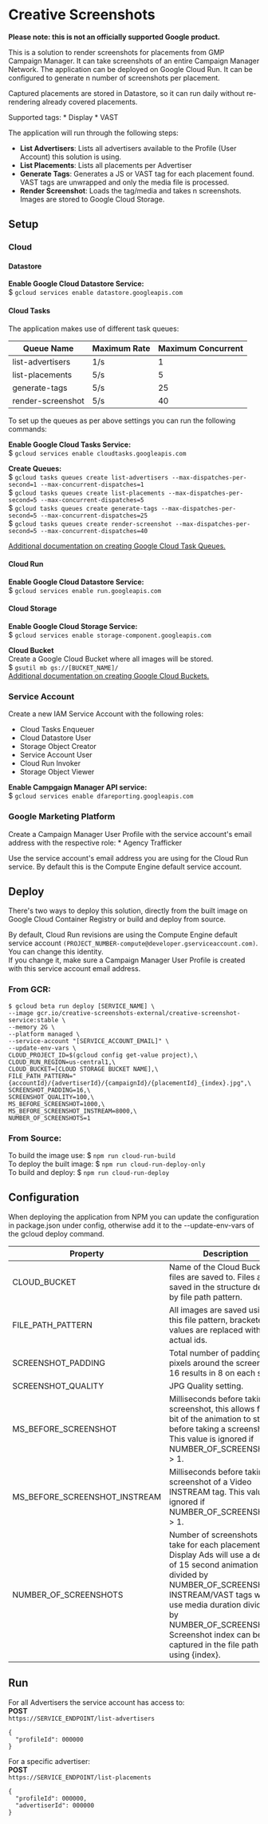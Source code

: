 # Creative Screenshots

**Please note: this is not an officially supported Google product.**

This is a solution to render screenshots for placements from GMP Campaign
Manager. It can take screenshots of an entire Campaign Manager Network. The
application can be deployed on Google Cloud Run. It can be configured to
generate n number of screenshots per placement.

Captured placements are stored in Datastore, so it can run daily without
re-rendering already covered placements.

Supported tags: * Display * VAST

The application will run through the following steps:<br />
* **List Advertisers**: Lists all advertisers available to the Profile
 (User Account) this solution is using.
* **List Placements**: Lists all placements per Advertiser
* **Generate Tags**: Generates a JS or VAST tag for each placement found.
 VAST tags are unwrapped and only the media file is processed.
* **Render Screenshot**: Loads the tag/media and takes n screenshots.
 Images are stored to Google Cloud Storage.

## Setup

### Cloud

#### Datastore

**Enable Google Cloud Datastore Service:** \
$ `gcloud services enable datastore.googleapis.com`

#### Cloud Tasks

The application makes use of different task queues:

Queue Name        | Maximum Rate | Maximum Concurrent
----------------- | ------------ | ------------------
list-advertisers  | 1/s          | 1
list-placements   | 5/s          | 5
generate-tags     | 5/s          | 25
render-screenshot | 5/s          | 40

To set up the queues as per above settings you can run the following commands:

**Enable Google Cloud Tasks Service:**<br />
\$ `gcloud services enable cloudtasks.googleapis.com`

**Create Queues:**<br />
\$ `gcloud tasks queues create list-advertisers --max-dispatches-per-second=1 --max-concurrent-dispatches=1`<br />
\$ `gcloud tasks queues create list-placements --max-dispatches-per-second=5 --max-concurrent-dispatches=5`<br />
\$ `gcloud tasks queues create generate-tags --max-dispatches-per-second=5 --max-concurrent-dispatches=25`<br />
\$ `gcloud tasks queues create render-screenshot --max-dispatches-per-second=5 --max-concurrent-dispatches=40`

[Additional documentation on creating Google Cloud Task Queues.](https://cloud.google.com/tasks/docs/creating-queues)

#### Cloud Run

**Enable Google Cloud Datastore Service:** \
$ `gcloud services enable run.googleapis.com`

#### Cloud Storage

**Enable Google Cloud Storage Service:** \
$ `gcloud services enable storage-component.googleapis.com`

**Cloud Bucket** \
Create a Google Cloud Bucket where all images will be stored. \
$ `gsutil mb gs://[BUCKET_NAME]/` \
[Additional documentation on creating Google Cloud Buckets.](https://cloud.google.com/storage/docs/creating-buckets#storage-create-bucket-gsutil)

### Service Account
Create a new IAM Service Account with the following roles:
* Cloud Tasks Enqueuer
* Cloud Datastore User
* Storage Object Creator
* Service Account User
* Cloud Run Invoker
* Storage Object Viewer

**Enable Campgaign Manager API service:**<br />
\$ `gcloud services enable dfareporting.googleapis.com`


### Google Marketing Platform

Create a Campaign Manager User Profile with the service account's email address
with the respective role: * Agency Trafficker

Use the service account's email address you are using for the Cloud Run service.
By default this is the Compute Engine default service account.

## Deploy

There's two ways to deploy this solution, directly from the built image on
Google Cloud Container Registry or build and deploy from source.

By default, Cloud Run revisions are using the Compute Engine default service
account `(PROJECT_NUMBER-compute@developer.gserviceaccount.com)`. You can change
this identity. \
If you change it, make sure a Campaign Manager User Profile is created with this
service account email address.

### From GCR:
```
$ gcloud beta run deploy [SERVICE_NAME] \
--image gcr.io/creative-screenshots-external/creative-screenshot-service:stable \
--memory 2G \
--platform managed \
--service-account "[SERVICE_ACCOUNT_EMAIL]" \
--update-env-vars \
CLOUD_PROJECT_ID=$(gcloud config get-value project),\
CLOUD_RUN_REGION=us-central1,\
CLOUD_BUCKET=[CLOUD STORAGE BUCKET NAME],\
FILE_PATH_PATTERN="{accountId}/{advertiserId}/{campaignId}/{placementId}_{index}.jpg",\
SCREENSHOT_PADDING=16,\
SCREENSHOT_QUALITY=100,\
MS_BEFORE_SCREENSHOT=1000,\
MS_BEFORE_SCREENSHOT_INSTREAM=8000,\
NUMBER_OF_SCREENSHOTS=1
```

### From Source:

To build the image use: \$ `npm run cloud-run-build`  
To deploy the built image: \$ `npm run cloud-run-deploy-only`  
To build and deploy: \$ `npm run cloud-run-deploy`  

## Configuration

When deploying the application from NPM you can update the configuration in
package.json under config, otherwise add it to the --update-env-vars of the
gcloud deploy command.

Property                      | Description                                                                                                                                                                                                                                                                                | Default Value
----------------------------- | ------------------------------------------------------------------------------------------------------------------------------------------------------------------------------------------------------------------------------------------------------------------------------------------ | -------------
CLOUD_BUCKET                  | Name of the Cloud Bucket all files are saved to. Files are saved in the structure defined by file path pattern.                                                                                                                                                                            | N/A
FILE_PATH_PATTERN             | All images are saved using this file pattern, bracketed values are replaced with actual ids.                                                                                                                                                                                               | {accountId}/{advertiserId}/{campaignId}/{placementId}\_{index}.jpg
SCREENSHOT_PADDING            | Total number of padding pixels around the screenshot, 16 results in 8 on each side.                                                                                                                                                                                                        | 16
SCREENSHOT_QUALITY            | JPG Quality setting.                                                                                                                                                                                                                                                                       | 100
MS_BEFORE_SCREENSHOT          | Milliseconds before taking a screenshot, this allows for a bit of the animation to start before taking a screenshot. This value is ignored if NUMBER_OF_SCREENSHOTS > 1.                                                                                                                   | 1000
MS_BEFORE_SCREENSHOT_INSTREAM | Milliseconds before taking a screenshot of a Video INSTREAM tag. This value is ignored if NUMBER_OF_SCREENSHOTS > 1.                                                                                                                                                                       | 8000
NUMBER_OF_SCREENSHOTS         | Number of screenshots to take for each placement. Display Ads will use a default of 15 second animation divided by NUMBER_OF_SCREENSHOTS. INSTREAM/VAST tags will use media duration divided by NUMBER_OF_SCREENSHOTS. Screenshot index can be captured in the file path by using {index}. | 1

## Run

For all Advertisers the service account has access to:<br />
**POST**<br />
`https://SERVICE_ENDPOINT/list-advertisers`<br />
```
{
  "profileId": 000000
}
```


For a specific advertiser:<br />
**POST**<br />
`https://SERVICE_ENDPOINT/list-placements`<br />
```
{
  "profileId": 000000,
  "advertiserId": 000000
}
```

